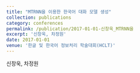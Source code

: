 ```yaml
---
title: "MTRNN을 이용한 한국어 대화 모델 생성"
collection: publications
category: conferences
permalink: /publication/2017-01-01-신창욱_MTRNN을
excerpt: '신창욱, 차정원'
date: 2017-01-01
venue: '한글 및 한국어 정보처리 학술대회(HCLT)'
---
```

신창욱, 차정원

